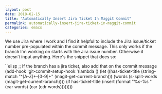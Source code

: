 ```yaml
---
layout: post
date: 2018-02-15
title: "Automatically Insert Jira Ticket In Maggit Commit"
permalink: automatically-insert-jira-ticket-in-maggit-commit
categories: emacs
---
```


We use Jira where I work and I find it helpful to include the Jira issue/ticket number pre-populated within the commit message. This only works if the branch I'm working on starts with the Jira issue number. Otherwise it doesn't input anything. Here's the snippet that does so:

``elisp
;; If the branch has a jira ticket, also add that on the commit message
(add-hook 'git-commit-setup-hook
    '(lambda ()
        (let ((has-ticket-title (string-match "^[A-Z]+-[0-9]+"
                                    (magit-get-current-branch)))
              (words (s-split-words (magit-get-current-branch))))
          (if has-ticket-title
              (insert (format "%s-%s " (car words) (car (cdr words))))))))
```
